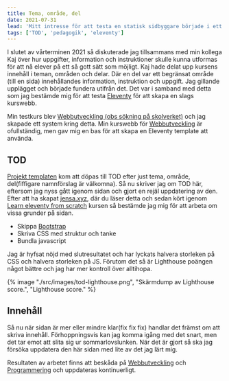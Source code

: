 ```yaml
---
title: Tema, område, del
date: 2021-07-31
lead: 'Mitt intresse för att testa en statisk sidbyggare började i ett projekt kallat Tema, område, del. Detta efter samtal med en kollega.'
tags: ['TOD', 'pedagogik', 'eleventy']
---
```


I slutet av vårterminen 2021 så diskuterade jag tillsammans med min kollega Kaj över hur uppgifter, information och instruktioner skulle kunna utformas för att nå elever på ett så gott sätt som möjligt.
Kaj hade delat upp kursens innehåll i teman, områden och delar. Där en del var ett begränsat område (till en sida) innehållandes information, instruktion och uppgift. Jag gillande upplägget och började fundera utifrån det.
Det var i samband med detta som jag bestämde mig för att testa [Eleventy](https://www.11ty.dev/) för att skapa en slags kurswebb.

Min testkurs blev [Webbutveckling (obs sökning på skolverket)](https://www.skolverket.se/undervisning/gymnasieskolan/laroplan-program-och-amnen-i-gymnasieskolan/hitta-program-amnen-och-kurser-i-gymnasieskolan?url=-996270488%2Fsyllabuscw%2Fjsp%2Fsearch.htm%3FalphaSearchString%3DW%26searchType%3DFREETEXT%26searchRange%3DCOURSE%26subjectCategory%3D%26searchString%3Dwebbutveckling&sv.url=12.5dfee44715d35a5cdfa8e7a) och jag skapade ett system kring detta. Min kurswebb för [Webbutveckling](https://webbutveckling.jensa.xyz) är ofullständig, men gav mig en bas för att skapa en Eleventy template att använda.

## TOD

[Projekt templaten](https://github.com/jensnti/tod) kom att döpas till TOD efter just tema, område, del(fiffigare namnförslag är välkomna). Så nu skriver jag om TOD här, eftersom jag nyss gått igenom sidan och gjort en rejäl uppdatering av den. Efter att ha skapat [jensa.xyz](https://www.jensa.xyz), där du läser detta och sedan kört igenom [Learn eleventy from scratch](/posts/learn-eleventy-from-scratch/) kursen så bestämde jag mig för att arbeta om vissa grunder på sidan.

-   Skippa [Bootstrap](https://getbootstrap.com/)
-   Skriva CSS med struktur och tanke
-   Bundla javascript

Jag är hyfsat nöjd med slutresultatet och har lyckats halvera storleken på CSS och halvera storleken på JS. Förutom det så är Lighthouse poängen något bättre och jag har mer kontroll över alltihopa.

{% image "./src/images/tod-lighthouse.png", "Skärmdump av Lighthouse score.", "Lighthouse score." %}

## Innehåll

Så nu när sidan är mer eller mindre klar(fix fix fix) handlar det främst om att skriva innehåll. Förhoppningsvis kan jag komma igång med det snart, men det tar emot att slita sig ur sommarlovslunken.
När det är gjort så ska jag försöka uppdatera den här sidan med lite av det jag lärt mig.

Resultaten av arbetet finns att beskåda på [Webbutveckling](https://webbutveckling.jensa.xyz) och [Programmering](https://programmering.jensa.xyz) och uppdateras kontinuerligt.
